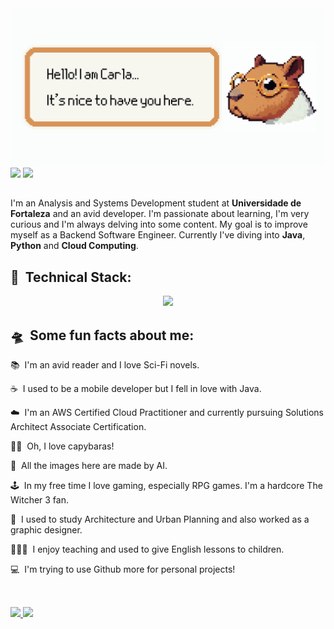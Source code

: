 <div align="center">
  <img src="https://github.com/carlaprudencio/carlaprudencio/blob/main/index_01.png?raw=true" alt="header-ca">
</div>
<div align="left"> 
    <a href="https://www.linkedin.com/in/carlavprudencio/" target="_blank" rel="author"><img src="https://img.shields.io/badge/-LinkedIn-%230077B5?style=for-the-badge&logo=linkedin&logoColor=white" target="_blank"></a> 
    <a href="https://www.instagram.com/carlavies/" target="_blank" rel="author"><img src="https://img.shields.io/badge/carlavies-%23E4405F.svg?style=for-the-badge&logo=Instagram&logoColor=white" target="_blank"></a>

##

<p>I'm an Analysis and Systems Development student at <strong>Universidade de Fortaleza</strong> and an avid developer. I'm passionate about learning, I'm very curious and I'm always delving into some content. My goal is to improve myself as a Backend Software Engineer. Currently I've diving into <strong>Java</strong>, <strong>Python</strong> and <strong>Cloud Computing</strong>.</p>

<h2 align="left">🚀 &nbsp;Technical Stack: </h2>
<p align="center">
    <img src="https://skillicons.dev/icons?i=java,python,swift,mysql,spring,kubernetes,aws,git,github" />
</p>

<h2 align="left">🛸 &nbsp;Some fun facts about me: </h2>
<p>📚 &nbsp;I'm an avid reader and I love Sci-Fi novels.</p>
<p>☕ &nbsp;I used to be a mobile developer but I fell in love with Java.</p>
<p>☁️ &nbsp;I'm an AWS Certified Cloud Practitioner and currently pursuing Solutions Architect Associate Certification.</p>
<p>🫰🏻 &nbsp;Oh, I love capybaras!</p>
<p>🤖 &nbsp;All the images here are made by AI.</p>
<p>🕹️ &nbsp;In my free time I love gaming, especially RPG games. I'm a hardcore The Witcher 3 fan.</p>
<p>📐 &nbsp;I used to study Architecture and Urban Planning and also worked as a graphic designer.</p>
<p>👩🏻‍🏫 &nbsp;I enjoy teaching and used to give English lessons to children.</p>
<p>💻 &nbsp;I'm trying to use Github more for personal projects!</p>

##

<br>
<div>
<a href="">
<img height = "180em" src="https://github-readme-stats.vercel.app/api?username=carlaprudencio&show_icons=true&theme=calm&include_all_commits=true&count_private=true"/>
<img height = "180em" src="https://github-readme-stats.vercel.app/api/top-langs/?username=carlaprudencio&show_icons=true&theme=calm&include_all_commits=true&count_private=true"/>
</div>
